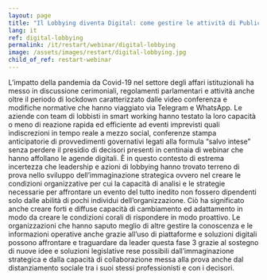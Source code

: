 ```yaml
---
layout: page
title: "Il Lobbying diventa Digital: come gestire le attività di Public Affairs in tempi di Crisis Management"
lang: it
ref: digital-lobbying
permalink: /it/restart/webinar/digital-lobbying
image: /assets/images/restart/digital-lobbying.jpg
child_of_ref: restart-webinar
---
```


L’impatto della pandemia da Covid-19 nel settore degli affari istituzionali ha messo in discussione cerimoniali, regolamenti parlamentari e attività anche oltre il periodo di lockdown caratterizzato dalle video conferenza e modifiche normative che hanno viaggiato via Telegram e WhatsApp. Le aziende con team di lobbisti in smart working hanno testato la loro capacità o meno di reazione rapida ed efficiente ad eventi imprevisti quali indiscrezioni in tempo reale a mezzo social, conferenze stampa anticipatorie di provvedimenti governativi legati alla formula “salvo intese” senza perdere il presidio di decisori presenti in centinaia di webinar che hanno affollano le agende digitali. È in questo contesto di estrema incertezza che leadership e azioni di lobbying hanno trovato terreno di prova nello sviluppo dell’immaginazione strategica ovvero nel creare le condizioni organizzative per cui la capacità di analisi e le strategie necessarie per affrontare un evento del tutto inedito non fossero dipendenti solo dalle abilità di pochi individui dell’organizzazione. Ciò ha significato anche creare forti e diffuse capacità di cambiamento ed adattamento in modo da creare le condizioni corali di rispondere in modo proattivo. Le organizzazioni che hanno saputo meglio di altre gestire la conoscenza e le informazioni operative anche grazie all’uso di piattaforme e soluzioni digitali possono affrontare e traguardare da leader questa fase 3 grazie al sostegno di nuove idee e soluzioni legislative rese possibili dall’immaginazione strategica e dalla capacità di collaborazione messa alla prova anche dal distanziamento sociale tra i suoi stessi professionisti e con i decisori.

